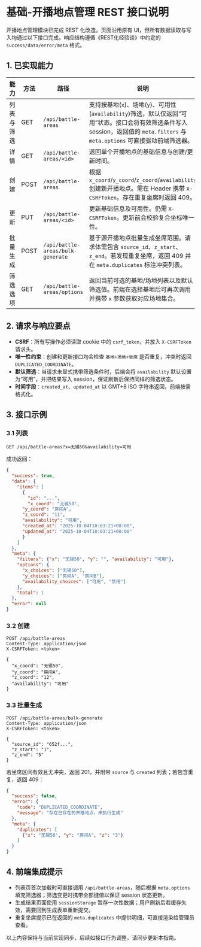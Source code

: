 # 基础-开播地点管理 REST 接口说明

开播地点管理模块已完成 REST 化改造。页面沿用原有 UI，但所有数据读取与写入均通过以下接口完成。响应结构遵循《REST化经验谈》中约定的 `success/data/error/meta` 格式。

## 1. 已实现能力

| 能力 | 方法 | 路径 | 说明 |
| --- | --- | --- | --- |
| 列表与筛选 | GET | `/api/battle-areas` | 支持按基地(`x`)、场地(`y`)、可用性(`availability`)筛选，默认仅返回“可用”状态。接口会将有效筛选条件写入 session，返回值的 `meta.filters` 与 `meta.options` 可直接驱动前端筛选器。|
| 详情 | GET | `/api/battle-areas/<id>` | 返回单个开播地点的基础信息与创建/更新时间。|
| 创建 | POST | `/api/battle-areas` | 根据 `x_coord`/`y_coord`/`z_coord`/`availability` 创建新开播地点。需在 Header 携带 `X-CSRFToken`。存在重复坐席时返回 409。|
| 更新 | PUT | `/api/battle-areas/<id>` | 更新基础信息及可用性。仍需 `X-CSRFToken`。更新前会校验复合坐标唯一性。|
| 批量生成 | POST | `/api/battle-areas/bulk-generate` | 基于源开播地点批量生成坐席范围。请求体需包含 `source_id`、`z_start`、`z_end`。若发现重复坐席，返回 409 并在 `meta.duplicates` 标注冲突列表。|
| 筛选选项 | GET | `/api/battle-areas/options` | 返回当前可选的基地/场地列表以及默认筛选值。前端在选择基地后可再次调用并携带 `x` 参数获取对应场地集合。|

## 2. 请求与响应要点

- **CSRF**：所有写操作必须读取 cookie 中的 `csrf_token`，并放入 `X-CSRFToken` 请求头。
- **唯一性约束**：创建和更新接口均会检查 `基地+场地+坐席` 是否重复，冲突时返回 `DUPLICATED_COORDINATE`。
- **默认筛选**：当请求未显式携带筛选条件时，后端会将 `availability` 默认设置为“可用”，并把结果写入 session，保证刷新后保持同样的筛选状态。
- **时间字段**：`created_at`、`updated_at` 以 GMT+8 ISO 字符串返回，前端按需格式化。

## 3. 接口示例

### 3.1 列表
```http
GET /api/battle-areas?x=无锡50&availability=可用
```

成功返回：
```json
{
  "success": true,
  "data": {
    "items": [
      {
        "id": "...",
        "x_coord": "无锡50",
      "y_coord": "房间A",
      "z_coord": "11",
      "availability": "可用",
      "created_at": "2025-10-04T10:03:21+08:00",
      "updated_at": "2025-10-04T10:03:21+08:00"
      }
    ]
  },
  "meta": {
    "filters": {"x": "无锡50", "y": "", "availability": "可用"},
    "options": {
      "x_choices": ["无锡50"],
      "y_choices": ["房间A", "房间B"],
      "availability_choices": ["可用", "禁用"]
    },
    "total": 1
  },
  "error": null
}
```

### 3.2 创建
```http
POST /api/battle-areas
Content-Type: application/json
X-CSRFToken: <token>

{
  "x_coord": "无锡50",
  "y_coord": "房间A",
  "z_coord": "12",
  "availability": "可用"
}
```

### 3.3 批量生成
```http
POST /api/battle-areas/bulk-generate
Content-Type: application/json
X-CSRFToken: <token>

{
  "source_id": "652f...",
  "z_start": "1",
  "z_end": "5"
}
```

若坐席区间有效且无冲突，返回 201，并附带 `source` 与 `created` 列表；若包含重复，返回 409：
```json
{
  "success": false,
  "error": {
    "code": "DUPLICATED_COORDINATE",
    "message": "存在已存在的开播地点，未执行生成"
  },
  "meta": {
    "duplicates": [
      {"x": "无锡50", "y": "房间A", "z": "3"}
    ]
  }
}
```

## 4. 前端集成提示

- 列表页首次加载时可直接调用 `/api/battle-areas`，随后根据 `meta.options` 填充筛选器；筛选变更时携带全部键值以保证 session 状态更新。
- 生成结果页面使用 `sessionStorage` 暂存一次性数据；用户刷新后若缓存失效，需要回到生成表单重新提交。
- 重复坐席提示已在返回的 `meta.duplicates` 中提供明细，可直接渲染给管理员查看。

以上内容保持与当前实现同步，后续如接口行为调整，请同步更新本指南。

